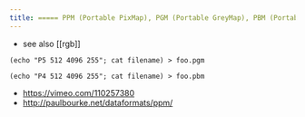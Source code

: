 ```yaml
---
title: ===== PPM (Portable PixMap), PGM (Portable GreyMap), PBM (Portable BitMap) ======
---
```

* see also [[rgb]]

```
(echo "P5 512 4096 255"; cat filename) > foo.pgm
```

```
(echo "P4 512 4096 255"; cat filename) > foo.pbm
```

* https://vimeo.com/110257380
* http://paulbourke.net/dataformats/ppm/
